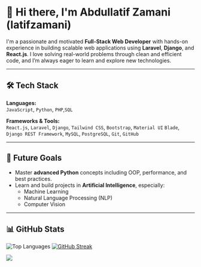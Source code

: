 # 👋 Hi there, I'm Abdullatif Zamani (latifzamani)

I'm a passionate and motivated **Full-Stack Web Developer** with hands-on experience in building scalable web applications using **Laravel**, **Django**, and **React.js**. I love solving real-world problems through clean and efficient code, and I’m always eager to learn and explore new technologies.


---

## 🛠️ Tech Stack

**Languages:**  
`JavaScript`, `Python`, `PHP`,`SQL`

**Frameworks & Tools:**  
`React.js`, `Laravel`, `Django`, `Tailwind CSS`, `Bootstrap`,  `Material UI`
`Blade`, `Django REST Framework`, `MySQL`, `PostgreSQL`, `Git`, `GitHub`

---

## 🎯 Future Goals

- Master **advanced Python** concepts including OOP, performance, and best practices.
- Learn and build projects in **Artificial Intelligence**, especially:
  - Machine Learning
  - Natural Language Processing (NLP)
  - Computer Vision

---

## 📊 GitHub Stats

![Top Languages](https://github-readme-stats.vercel.app/api/top-langs/?username=latifzamani&layout=compact&theme=radical)
[![GitHub Streak](https://streak-stats.demolab.com?user=latifzamani&theme=radical)](https://git.io/streak-stats)

![](https://komarev.com/ghpvc/?username=latifzamani&color=blueviolet)

